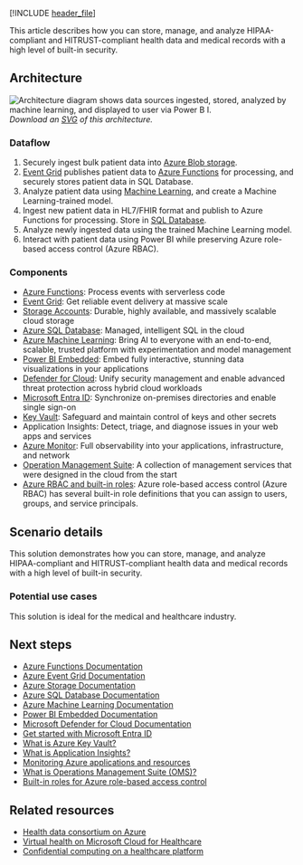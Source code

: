 [!INCLUDE [header_file](../../../includes/sol-idea-header.md)]

This article describes how you can store, manage, and analyze HIPAA-compliant and HITRUST-compliant health data and medical records with a high level of built-in security.

## Architecture

![Architecture diagram shows data sources ingested, stored, analyzed by machine learning, and displayed to user via Power B I.](../media/security-compliance-blueprint-hipaa-hitrust-health-data-ai.png)
*Download an [SVG](../media/security-compliance-blueprint-hipaa-hitrust-health-data-ai.svg) of this architecture.*

### Dataflow

1. Securely ingest bulk patient data into [Azure Blob storage](/azure/storage/blobs).
1. [Event Grid](/azure/event-grid) publishes patient data to [Azure Functions](/azure/azure-functions) for processing, and securely stores patient data in SQL Database.
1. Analyze patient data using [Machine Learning](/azure/machine-learning), and create a Machine Learning-trained model.
1. Ingest new patient data in HL7/FHIR format and publish to Azure Functions for processing. Store in [SQL Database](/azure/sql-database).
1. Analyze newly ingested data using the trained Machine Learning model.
1. Interact with patient data using Power BI while preserving Azure role-based access control (Azure RBAC).

### Components

- [Azure Functions](https://azure.microsoft.com/services/functions): Process events with serverless code
- [Event Grid](https://azure.microsoft.com/services/event-grid): Get reliable event delivery at massive scale
- [Storage Accounts](https://azure.microsoft.com/services/storage): Durable, highly available, and massively scalable cloud storage
- [Azure SQL Database](https://azure.microsoft.com/services/sql-database): Managed, intelligent SQL in the cloud
- [Azure Machine Learning](https://azure.microsoft.com/services/machine-learning): Bring AI to everyone with an end-to-end, scalable, trusted platform with experimentation and model management
- [Power BI Embedded](https://azure.microsoft.com/services/power-bi-embedded): Embed fully interactive, stunning data visualizations in your applications
- [Defender for Cloud](https://azure.microsoft.com/services/security-center): Unify security management and enable advanced threat protection across hybrid cloud workloads
- [Microsoft Entra ID](https://azure.microsoft.com/services/active-directory): Synchronize on-premises directories and enable single sign-on
- [Key Vault](https://azure.microsoft.com/services/key-vault): Safeguard and maintain control of keys and other secrets
- Application Insights: Detect, triage, and diagnose issues in your web apps and services
- [Azure Monitor](https://azure.microsoft.com/services/monitor): Full observability into your applications, infrastructure, and network
- [Operation Management Suite](https://www.microsoft.com/cloud-platform/operations-management-suite): A collection of management services that were designed in the cloud from the start
- [Azure RBAC and built-in roles](/azure/role-based-access-control/built-in-roles): Azure role-based access control (Azure RBAC) has several built-in role definitions that you can assign to users, groups, and service principals.

## Scenario details

This solution demonstrates how you can store, manage, and analyze HIPAA-compliant and HITRUST-compliant health data and medical records with a high level of built-in security.

### Potential use cases

This solution is ideal for the medical and healthcare industry.

## Next steps

- [Azure Functions Documentation](/azure/azure-functions)
- [Azure Event Grid Documentation](/azure/event-grid)
- [Azure Storage Documentation](/azure/storage)
- [Azure SQL Database Documentation](/azure/sql-database)
- [Azure Machine Learning Documentation](/azure/machine-learning)
- [Power BI Embedded Documentation](/azure/power-bi-embedded)
- [Microsoft Defender for Cloud Documentation](/azure/security-center)
- [Get started with Microsoft Entra ID](/azure/active-directory/get-started-azure-ad)
- [What is Azure Key Vault?](/azure/key-vault/key-vault-overview)
- [What is Application Insights?](/azure/application-insights/app-insights-overview)
- [Monitoring Azure applications and resources](/azure/monitoring-and-diagnostics/monitoring-overview)
- [What is Operations Management Suite (OMS)?](/azure/operations-management-suite/operations-management-suite-overview)
- [Built-in roles for Azure role-based access control](/azure/role-based-access-control/built-in-roles)

## Related resources

- [Health data consortium on Azure](../../example-scenario/data/azure-health-data-consortium.yml)
- [Virtual health on Microsoft Cloud for Healthcare](../../example-scenario/mch-health/virtual-health-mch.yml)
- [Confidential computing on a healthcare platform](../../example-scenario/confidential/healthcare-inference.yml)
